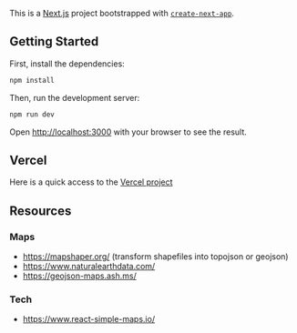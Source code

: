 This is a [Next.js](https://nextjs.org/) project bootstrapped with [`create-next-app`](https://github.com/vercel/next.js/tree/canary/packages/create-next-app).

## Getting Started

First, install the dependencies:

```bash
npm install
```

Then, run the development server:

```bash
npm run dev
```

Open [http://localhost:3000](http://localhost:3000) with your browser to see the result.


## Vercel

Here is a quick access to the [Vercel project](https://vercel.com/super-maps-pointer/maps)

## Resources

### Maps

- https://mapshaper.org/ (transform shapefiles into topojson or geojson)
- https://www.naturalearthdata.com/
- https://geojson-maps.ash.ms/

### Tech

- https://www.react-simple-maps.io/
